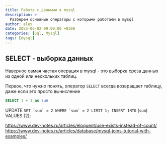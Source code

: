 ```yaml
---
title: Работа с данными в mysql
description: >-
  Разберем основные операторы с которыми работаем в mysql
author: alex
date: 2055-06-02 09:00:00 +0300
categories: [Sql, Mysql]
tags: [mysql]
---
```


## SELECT - выборка данных

Наверное самая частая операция в mysql - это выборка среза данных из одной или нескольких таблиц.

Первое, что нужно понять, оператор `SELECT` всегда возвращает таблицу, даже если это просто вычисление

````sql
SELECT 1 + 1 as sum
````



UPDATE `` SET `sum` = 2 WHERE `sum` = 2 LIMIT 1;
INSERT INTO `` (`sum`) VALUES (2);

https://www.dev-notes.ru/articles/eloquent/use-exists-instead-of-count/
https://www.dev-notes.ru/articles/database/mysql-joins-tutorial-with-examples/
